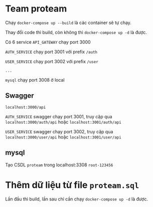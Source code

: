 # Team proteam

Chạy ```docker-compose up --build``` là các container sẽ tự chạy.

Thay đổi code thì build, còn không thì ```docker-compose up -d``` là được.

Có 6 service
```API_GATEWAY``` chạy port 3000

```AUTH_SERVICE``` chạy port 3001 với prefix ```/auth```

```USER_SERVICE``` chạy port 3002 với prefix ```/user```

```...```

```mysql``` chạy port 3008 ở local

## Swagger
```localhost:3000/api```

```AUTH_SERVICE``` swagger chạy port 3001, truy cập qua ```localhost:3000/auth/api``` hoặc ```localhost:3001/auth/api```

```USER_SERVICE``` swagger chạy port 3002, truy cập qua ```localhost:3000/user/api``` hoặc ```localhost:3001/user/api```

## mysql
Tạo CSDL ```proteam``` trong localhost:3308 ```root-123456```

Thêm dữ liệu từ file ```proteam.sql```
=======
Lần đầu thì build, lần sau chỉ cần chạy ```docker-compose up -d``` là được.
